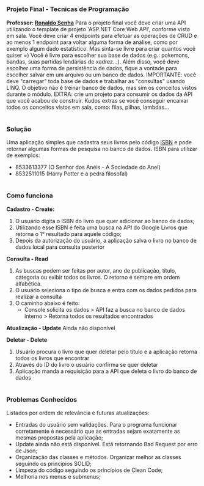 # 
### **Projeto Final - Tecnicas de Programação**
**Professor: [Ronaldo Senha](https://ronaldosena.com/)**
Para o projeto final você deve criar uma API utilizando o template de projeto 'ASP.NET Core Web API', conforme visto em sala.
Você deve criar 4 endpoints para efetuar as operações de CRUD e ao menos 1 endpoint para voltar alguma forma de análise, como por exemplo algum dado estatístico. Mas sinta-se livre para criar quantos você quiser =)
Você é livre para escolher sua base de dados (e.g.: pokemons, bandas, suas partidas lendárias de xadrez...). Além disso, você deve escolher uma forma de persistência de dados, fique a vontade para escolher salvar em um arquivo ou um banco de dados.
IMPORTANTE: você deve "carregar" toda base de dados e trabalhar as "consultas" usando LINQ. O objetivo não é treinar banco de dados, mas sim os conceitos vistos durante o módulo.
EXTRA: crie um projeto para consumir os dados da API que você acabou de construir. Kudos extras se você conseguir encaixar todos os conceitos vistos em sala, como: filas, pilhas, lambdas...
#
### Solução
Uma aplicação simples que cadastra seus livros pelo código [ISBN](https://www.cblservicos.org.br/isbn/o-que-e-isbn/#:~:text=O%20ISBN%20%28International%20Standard%20Book,como%20livros,%20artigos%20e%20apostilas.) e pode retornar algumas formas de pesquisa no banco de dados.
ISBN para utilizar de exemplos: 
- 8533613377 (O Senhor dos Anéis - A Sociedade do Anel)
- 8532511015 (Harry Potter e a pedra filosofal)

#
### Como funciona
**Cadastro - Create:**
 1. O usuário digita o ISBN do livro que quer adicionar ao banco de dados;
 2. Utilizando esse ISBN é feita uma busca na API do Google Livros que retorna o 1° resultado para aquele código;
 3. Depois da autorização do usuário, a aplicação salva o livro no banco de dados local para consulta posterior

**Consulta - Read**

 1. As buscas podem ser feitas por autor, ano de publicação, título, categoria ou exibir todos os livros. O retorno é sempre em ordem alfabética.
 2. O usuário seleciona o tipo de busca e entra com os dados pedidos para realizar a consulta
 3. O caminho abaixo é feito:
	 - Console solicita os dados > API faz a busca no banco de dados interno > Retorna todos os resultados encontrados

**Atualização - Update**
Ainda não disponível

**Deletar - Delete**

 1. Usuário procura o livro que quer deletar pelo título e a aplicação retorna todos os livros que encontrar
 2. Através do ID do livro o usuário confirma se quer deletar
 3. Aplicação manda a requisição para a API que deleta o livro do banco de dados
#
### Problemas Conhecidos
Listados por ordem de relevância e futuras atualizações:
- Entradas do usuário sem validações. Para o programa funcionar corretamente é necessário que as entradas sejam exatamente as mesmas propostas pela aplicação;
- Update ainda não está disponível. Está retornando Bad Request por erro de Json;
- Organização das classes e métodos. Organizar melhor as classes seguindo os princípios SOLID;
- Limpeza do código seguindo os princípios de Clean Code;
- Melhoria nos menus e submenus;
